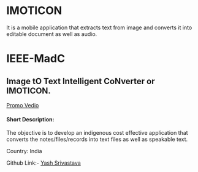 # IMOTICON
It is a mobile application that extracts text from image and converts it into editable document as well as audio.
# IEEE-MadC
## Image tO Text Intelligent CoNverter or IMOTICON.
[Promo Vedio](https://youtu.be/C8CawKLI208)

#### Short Description:

The objective is to develop an indigenous cost effective application that converts the notes/files/records into text files as well as speakable text.


Country: India


Github Link:- [Yash Srivastava](https://github.com/yash2616)
